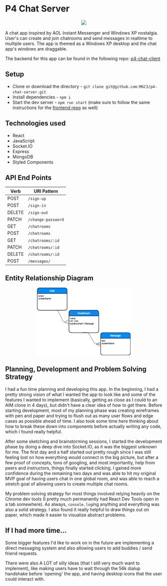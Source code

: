 # P4 Chat Server

<p align="center">
  <img src="https://raw.githubusercontent.com/MGC3/p4-chat-client/master/documentation/screen-shot-cover.png" width=300>
</p>

A chat app inspired by AOL Instant Messenger and Windows XP nostalgia. User's can create and join chatrooms and send messages in realtime to multiple users. The app is themed as a Windows XP desktop and the chat app's windows are draggable.

The backend for this app can be found in the following repo: [p4-chat-client](https://github.com/MGC3/p4-chat-client)

## Setup

- Clone or download the directory - `git clone git@github.com:MGC3/p4-chat-server.git`
- Install dependencies - `npm i`
- Start the dev server - `npm run start` (make sure to follow the same instructions for the [frontend repo](https://github.com/MGC3/p4-chat-client) as well)

## Technologies used

- React
- JavaScript
- Socket.IO
- Express
- MongoDB
- Styled Components

## API End Points

| Verb   | URI Pattern        |
| ------ | ------------------ |
| POST   | `/sign-up`         |
| POST   | `/sign-in`         |
| DELETE | `/sign-out`        |
| PATCH  | `/change-password` |
| GET    | `/chatrooms`       |
| POST   | `/chatrooms`       |
| GET    | `/chatrooms/:id`   |
| PATCH  | `/chatrooms/:id`   |
| DELETE | `/chatrooms/:id`   |
| POST   | `/messages/`       |

## Entity Relationship Diagram

<p align="center">
  <img src="https://raw.githubusercontent.com/MGC3/p4-chat-server/master/documentation/erd-p4-chat-app.png" width=300>
</p>

## Planning, Development and Problem Solving Strategy

I had a fun time planning and developing this app. In the beginning, I had a pretty strong vision of what I wanted the app to look like and some of the features I wanted to implement (basically, getting as close as I could to an AIM clone in 4 days), but didn't have a clear idea of how to get there. Before starting development, most of my planning phase was creating wireframes with pen and paper and trying to flush out as many user flows and edge cases as possible ahead of time. I also took some time here thinking about how to break these down into components before actually writing any code, which I found really helpful.

After some sketching and brainstorming sessions, I started the development phase by doing a deep dive into Socket.IO, as it was the biggest unknown for me. The first day and a half started out pretty rough since I was still feeling lost on how everything would connect in the big picture, but after a few proof of concepts, tons of googling, and most importantly, help from peers and instructors, things finally started clicking. I gained more confidence during the remaining two days and was able to hit my original MVP goal of having users chat in one global room, and was able to reach a stretch goal of allowing users to create multiple chat rooms.

My problem solving strategy for most things involved relying heavily on the Chrome dev tools (I pretty much permanently had React Dev Tools open in a tab somewhere). As always, `console.log`ing anything and everything was also a solid strategy. I also found it really helpful to draw things out on paper, which made it easier to visualize abstract problems.

## If I had more time...

Some bigger features I'd like to work on in the future are implementing a direct messaging system and also allowing users to add buddies / send friend requests.

There were also A LOT of silly ideas (that I still very much want to implement), like making users have to wait through the 56k dialup handshake before 'opening' the app, and having desktop icons that the user could interact with.
